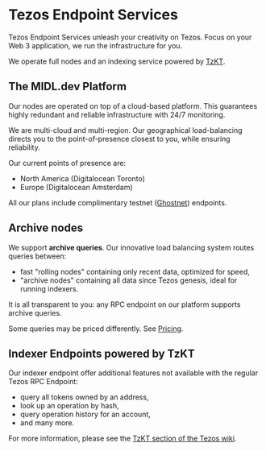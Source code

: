 # Tezos Endpoint Services

Tezos Endpoint Services unleash your creativity on Tezos. Focus on your Web 3 application, we run the infrastructure for you.

We operate full nodes and an indexing service powered by [TzKT](https://tzkt.io).

## The MIDL.dev Platform

Our nodes are operated on top of a cloud-based platform. This guarantees highly redundant and reliable infrastructure with 24/7 monitoring.

We are multi-cloud and multi-region. Our geographical load-balancing directs you to the point-of-presence closest to you, while ensuring reliability.

Our current points of presence are:

* North America (Digitalocean Toronto)
* Europe (Digitalocean Amsterdam)

All our plans include complimentary testnet ([Ghostnet](https://teztnets.xyz/ghostnet)) endpoints.

## Archive nodes

We support **archive queries**. Our innovative load balancing system routes queries between:

* fast "rolling nodes" containing only recent data, optimized for speed,
* "archive nodes" containing all data since Tezos genesis, ideal for running indexers.

It is all transparent to you: any RPC endpoint on our platform supports archive queries.

Some queries may be priced differently. See [Pricing](tezos-endpoints-pricing).

## Indexer Endpoints powered by TzKT

Our indexer endpoint offer additional features not available with the regular Tezos RPC Endpoint:

* query all tokens owned by an address,
* look up an operation by hash,
* query operation history for an account,
* and many more.

For more information, please see the [TzKT section of the Tezos wiki](https://wiki.tezos.com/build/blockchain-indexers/).
